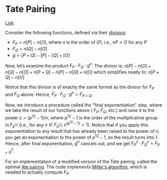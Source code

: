 # Tate Pairing

[Link](https://research.metastate.dev/plonk-by-hand-part-1/)

Consider the following functions, defined via their [divisors](divisor.md):

- $F_P = n [P] - n [O]$, where $n$ is the order of $G1$, i.e., $n P = O$ for any $P$
- $F_Q = n [Q] - n [O]$
- $g = [P + Q] - [P] - [Q] + [O]$

Now, let’s examine the product $F_P \cdot F_Q \cdot g^n$. The divisor is:
$n [P] - n [O] + n [Q] - n [O] + n [P + Q] - n [P] - n [Q] + n [O]$
which simplifies neatly to:
$n [P + Q] - n [O]$

Notice that this divisor is of exactly the same format as the divisor for $F_P$ and $F_Q$ above. Hence,
$F_P \cdot F_Q\cdot g^n = F_{P + Q}$.

Now, we introduce a procedure called the "final exponentiation" step, where we take the result of our functions above (
$F_P, F_Q$, etc.) and raise it to the power $z = (p^{12} - 1) / n$, where $p^{12} - 1$ is the order of the
multiplicative group in $F_{p^{12}}$ (i.e., for any $x \in F_{p^{12}}, x^{(p^{12} - 1)} = 1$). Notice that if you apply
this exponentiation to any result that has already been raised to the power of $n$, you get an exponentiation to the
power of $p^{12} - 1$, so the result turns into 1. Hence, after final exponentiation, $g^n$ cancels out, and we get
$F_P^z \cdot F_Q^z = F_{P + Q}^z$.

For an implementation of a modified version of the Tate pairing, called the optimal [Ate pairing](ate_pairing.md). The
code implements [Miller's algorithm](miller_algorithm.md), which is needed to actually compute $F_P$.
